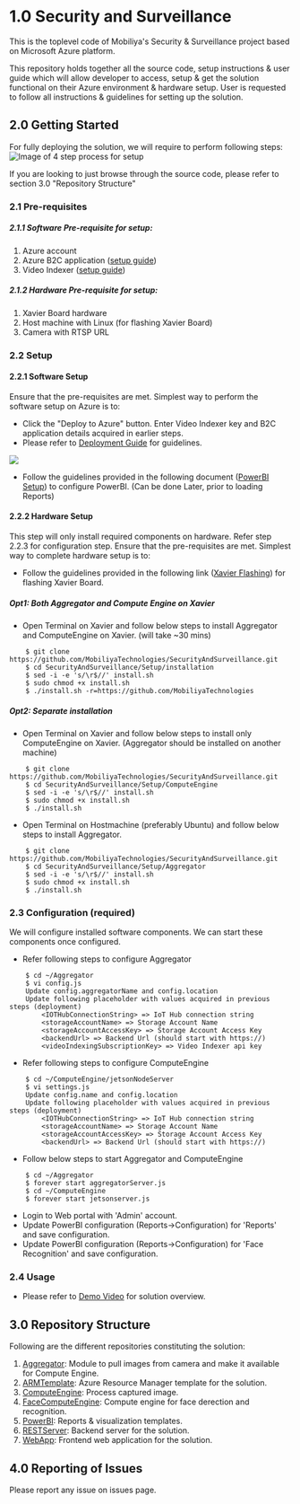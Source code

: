 
# 1.0 Security and Surveillance

This is the toplevel code of Mobiliya's Security & Surveillance project based on Microsoft Azure platform. 

This repository holds together all the source code, setup instructions & user guide which will allow developer to access, setup & get the solution functional on their Azure environment & hardware setup. User is requested to follow all instructions & guidelines for setting up the solution. 


## 2.0 Getting Started

For fully deploying the solution, we will require to perform following steps:
![Image of 4 step process for setup](https://github.com/MobiliyaTechnologies/SecurityAndSurveillance/blob/master/4%20Steps.png)

If you are looking to just browse through the source code, please refer to section 3.0 "Repository Structure"

### 2.1 Pre-requisites
##### 2.1.1 Software Pre-requisite for setup: 
1) Azure account
2) Azure B2C application ([setup guide](https://github.com/MobiliyaTechnologies/SecurityAndSurveillance/blob/master/Setup/Step%202%20B2C%20Setup%201.0.0.pdf))
3) Video Indexer ([setup guide](https://github.com/MobiliyaTechnologies/SecurityAndSurveillance/blob/master/Setup/Step%203%20Video%20Indexer%201.0.0.pdf))
##### 2.1.2 Hardware Pre-requisite for setup: 
1) Xavier Board hardware 
2) Host machine with Linux (for flashing Xavier Board)
3) Camera with RTSP URL 

### 2.2 Setup
#### 2.2.1 Software Setup
Ensure that the pre-requisites are met.
Simplest way to perform the software setup on Azure is to:
* Click the "Deploy to Azure" button. Enter Video Indexer key and B2C application details acquired in earlier steps.
* Please refer to [Deployment Guide](https://github.com/MobiliyaTechnologies/SecurityAndSurveillance/blob/master/Setup/Quick%20ARM%20Deployment%201.0.1.pdf) for guidelines.
<a href="https://portal.azure.com/#create/Microsoft.Template/uri/https%3A%2F%2Fsnsarm.blob.core.windows.net%2Fdeploy%2Fazuredeploy.json" target="_blank">
    <img src="http://azuredeploy.net/deploybutton.png"/>
</a>

* Follow the guidelines provided in the following document ([PowerBI Setup](https://github.com/MobiliyaTechnologies/SecurityAndSurveillance/blob/master/Setup/Step%205%20PowerBI%20Deployment%201.0.0.pdf)) to configure PowerBI. (Can be done Later, prior to loading Reports)
  
#### 2.2.2 Hardware Setup
This step will only install required components on hardware. Refer step 2.2.3 for configuration step. 
Ensure that the pre-requisites are met.
Simplest way to complete hardware setup is to:
* Follow the guidelines provided in the following link ([Xavier Flashing](https://docs.nvidia.com/jetson/jetpack/index.html#jetpack/4.1.1/install.htm%3FTocPath%3D_____3)) for flashing Xavier Board.
##### Opt1: Both Aggregator and Compute Engine on Xavier
* Open Terminal on Xavier and follow below steps to install Aggregator and ComputeEngine on Xavier. (will take ~30 mins)
``` 
    $ git clone https://github.com/MobiliyaTechnologies/SecurityAndSurveillance.git
    $ cd SecurityAndSurveillance/Setup/installation
    $ sed -i -e 's/\r$//' install.sh
    $ sudo chmod +x install.sh
    $ ./install.sh -r=https://github.com/MobiliyaTechnologies
```
##### Opt2: Separate installation
* Open Terminal on Xavier and follow below steps to install only ComputeEngine on Xavier. (Aggregator should be installed on another machine)
``` 
    $ git clone https://github.com/MobiliyaTechnologies/SecurityAndSurveillance.git
    $ cd SecurityAndSurveillance/Setup/ComputeEngine
    $ sed -i -e 's/\r$//' install.sh
    $ sudo chmod +x install.sh
    $ ./install.sh
```
* Open Terminal on Hostmachine (preferably Ubuntu) and follow below steps to install Aggregator.
``` 
    $ git clone https://github.com/MobiliyaTechnologies/SecurityAndSurveillance.git
    $ cd SecurityAndSurveillance/Setup/Aggregator
    $ sed -i -e 's/\r$//' install.sh
    $ sudo chmod +x install.sh
    $ ./install.sh
```

### 2.3 Configuration (required)
We will configure installed software components. We can start these components once configured.
* Refer following steps to configure Aggregator
```
    $ cd ~/Aggregator
    $ vi config.js
    Update config.aggregatorName and config.location
    Update following placeholder with values acquired in previous steps (deployment)
        <IOTHubConnectionString> => IoT Hub connection string
        <storageAccountName> => Storage Account Name
        <storageAccountAccessKey> => Storage Account Access Key
        <backendUrl> => Backend Url (should start with https://)
        <videoIndexingSubscriptionKey> => Video Indexer api key
```
    
* Refer following steps to configure ComputeEngine
```
    $ cd ~/ComputeEngine/jetsonNodeServer
    $ vi settings.js
    Update config.name and config.location
    Update following placeholder with values acquired in previous steps (deployment)
        <IOTHubConnectionString> => IoT Hub connection string
        <storageAccountName> => Storage Account Name
        <storageAccountAccessKey> => Storage Account Access Key
        <backendUrl> => Backend Url (should start with https://)
```
* Follow below steps to start Aggregator and ComputeEngine
```
    $ cd ~/Aggregator
    $ forever start aggregatorServer.js
    $ cd ~/ComputeEngine
    $ forever start jetsonserver.js
```
* Login to Web portal with 'Admin' account.
* Update PowerBI configuration (Reports->Configuration) for 'Reports' and save configuration.
* Update PowerBI configuration (Reports->Configuration) for 'Face Recognition' and save configuration.

### 2.4 Usage
* Please refer to [Demo Video](https://github.com/MobiliyaTechnologies/SecurityAndSurveillance/blob/master/Demo_Guide.mp4) for solution overview.

## 3.0 Repository Structure 
Following are the different repositories constituting the solution:
1) [Aggregator](https://github.com/MobiliyaTechnologies/Aggregator): Module to pull images from camera and make it available for Compute Engine.
2) [ARMTemplate](https://github.com/MobiliyaTechnologies/SnSARMTemplates): Azure Resource Manager template for the solution.
3) [ComputeEngine](https://github.com/MobiliyaTechnologies/ComputeEngine): Process captured image.
4) [FaceComputeEngine](https://github.com/MobiliyaTechnologies/FaceComputeEngine): Compute engine for face derection and recognition.
5) [PowerBI](https://github.com/MobiliyaTechnologies/SnSPowerBI): Reports & visualization templates.
6) [RESTServer](https://github.com/MobiliyaTechnologies/SnSRESTServer): Backend server for the solution.
7) [WebApp](https://github.com/MobiliyaTechnologies/SnSWebApp): Frontend web application for the solution.

## 4.0 Reporting of Issues
Please report any issue on issues page.

